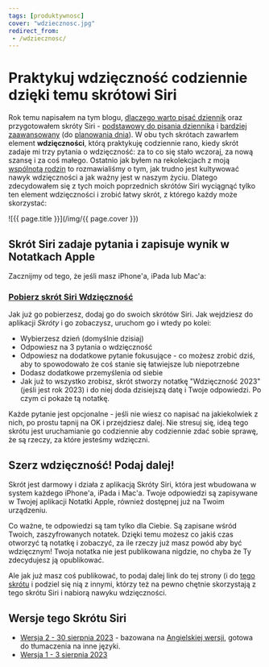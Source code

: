 ```yaml
---
tags: [produktywnosc]
cover: "wdziecznosc.jpg"
redirect_from:
 - /wdziecznosc/
---
```


# Praktykuj wdzięczność codziennie dzięki temu skrótowi Siri

Rok temu napisałem na tym blogu, [dlaczego warto pisać dziennik](/pl/codziennik) oraz przygotowałem skróty Siri - [podstawowy do pisania dziennika](/pl/dziennik) i [bardziej zaawansowany](/pl/planowanie) (do [planowania dnia](/pl/zaplanuj)). W obu tych skrótach zawarłem element **wdzięczności**, którą praktykuję codziennie rano, kiedy skrót zadaje mi trzy pytania o wdzięczność: za to co się stało wczoraj, za nową szansę i za coś małego. Ostatnio jak byłem na rekolekcjach z moją [wspólnotą rodzin](https://gdynia.franciszkanie.pl/grupy-ga/wspolnota-rodzin-sw-maksymiliana-gdynia/) to rozmawialiśmy o tym, jak trudno jest kultywować nawyk wdzięczności a jak ważny jest w naszym życiu. Dlatego zdecydowałem się z tych moich poprzednich skrótów Siri wyciągnąć tylko ten element wdzięczności i zrobić łatwy skrót, z którego każdy może skorzystać:

<!--More-->

![{{ page.title }}](/img/{{ page.cover }})

## Skrót Siri zadaje pytania i zapisuje wynik w Notatkach Apple

Zacznijmy od tego, że jeśli masz iPhone'a, iPada lub Mac'a:

### [Pobierz skrót Siri Wdzięczność][w]

Jak już go pobierzesz, dodaj go do swoich skrótów Siri. Jak wejdziesz do aplikacji *Skróty* i go zobaczysz, uruchom go i wtedy po kolei:

- Wybierzesz dzień (domyślnie dzisiaj)
- Odpowiesz na 3 pytania o wdzięczność
- Odpowiesz na dodatkowe pytanie fokusujące - co możesz zrobić dziś, aby to spowodowało że coś stanie się łatwiejsze lub niepotrzebne
- Dodasz dodatkowe przemyślenia od siebie
- Jak już to wszystko zrobisz, skrót stworzy notatkę "Wdzięczność 2023" (jeśli jest rok 2023) i do niej doda dzisiejszą datę i Twoje odpowiedzi. Po czym ci pokaże tą notatkę.

Każde pytanie jest opcjonalne - jeśli nie wiesz co napisać na jakiekolwiek z nich, po prostu tapnij na OK i przejdziesz dalej. Nie stresuj się, ideą tego skrótu jest uruchamianie go codziennie aby codziennie zdać sobie sprawę, że są rzeczy, za które jesteśmy wdzięczni.

## Szerz wdzięczność! Podaj dalej!

Skrót jest darmowy i działa z aplikacją Skróty Siri, która jest wbudowana w system każdego iPhone'a, iPada i Mac'a. Twoje odpowiedzi są zapisywane w Twojej aplikacji Notatki Apple, również dostępnej już na Twoim urządzeniu.

Co ważne, te odpowiedzi są tam tylko dla Ciebie. Są zapisane wśród Twoich, zaszyfrowanych notatek. Dzięki temu możesz co jakiś czas otworzyć tą notatkę i zobaczyć, za ile rzeczy już masz powód aby być wdzięcznym! Twoja notatka nie jest publikowana nigdzie, no chyba że Ty zdecydujesz ją opublikować.

Ale jak już masz coś publikować, to podaj dalej link do tej strony (i do [tego skrótu][w] i podziel się nią z innymi, którzy też na pewno chętnie skorzystają z tego skrótu Siri i nabiorą nawyku wdzięczności.

## Wersje tego Skrótu Siri

- [Wersja 2 - 30 sierpnia 2023][w] - bazowana na [Angielskiej wersji](/gratitude/), gotowa do tłumaczenia na inne języki.
- [Wersja 1 - 3 sierpnia 2023][w1]

[w]: https://www.icloud.com/shortcuts/a7d8401d7d124b05befd5b070d0b5425
[w1]: https://www.icloud.com/shortcuts/f2b03bc793d14756b0e1963b1c031d23

[n]: https://michael.gratis/nozbe_pl
[np]: https://michael.gratis/nozbepersonal_pl